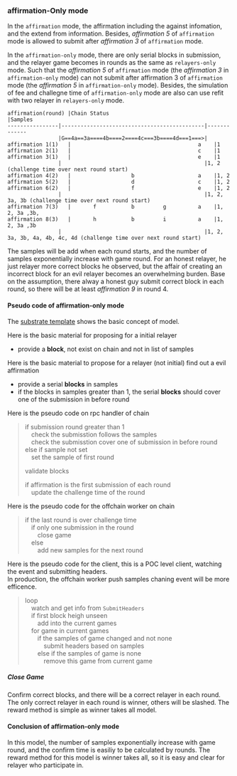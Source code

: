 ### affirmation-Only mode
In the `affirmation` mode, the affirmation including the against infomation, and the extend from information.
Besides, *affirmation 5* of `affirmation` mode is allowed to submit after *affirmation 3* of `affirmation` mode.

In the `affirmation-only` mode, there are only serial blocks in submission, and the relayer game becomes in rounds as the same as `relayers-only` mode. 
Such that the *affirmation 5* of `affirmation` mode (the *affirmation 3* in `affirmation-only` mode) can not submit after affirmation 3 of `affirmation` mode (the *affirmation 5* in `affirmation-only` mode). 
Besides, the simulation of fee and challegne time of `affirmation-only` mode are also can use refit with two relayer in `relayers-only` mode.

```
affirmation(round) |Chain Status                                 |Samples
----------------|---------------------------------------------|-------------
                |G==4a==3a====4b====2====4c===3b====4d===1===>|         
affirmation 1(1)   |                                        a    |1            
affirmation 2(1)   |                                        c    |1         
affirmation 3(1)   |                                        e    |1
                |                                             |1, 2 (challenge time over next round start)
affirmation 4(2)   |                   b                    a    |1, 2
affirmation 5(2)   |                   d                    c    |1, 2
affirmation 6(2)   |                   f                    e    |1, 2
                |                                             |1, 2, 3a, 3b (challenge time over next round start)
affirmation 7(3)   |       f           b         g          a    |1, 2, 3a ,3b,
affirmation 8(3)   |       h           b         i          a    |1, 2, 3a ,3b
                |                                             |1, 2, 3a, 3b, 4a, 4b, 4c, 4d (challenge time over next round start)
```

The samples will be add when each round starts, and the number of samples exponentially increase with game round.
For an honest relayer, he just relayer more correct blocks he observed, but the affair of creating an incorrect block for an evil relayer becomes an overwhelming burden.
Base on the assumption, there alway a honest guy submit correct block in each round, so there will be at least *affirmation 9* in round 4.


#### Pseudo code of affirmation-only mode
The [substrate template](https://github.com/yanganto/substrate-node-template/tree/relayer-game-affirmation-only) shows the basic concept of model.

Here is the basic material for proposing for a initial relayer
- provide a **block**, not exist on chain and not in list of samples

Here is the basic material to propose for a relayer (not initial) find out a evil affirmation
- provide a serial **blocks** in samples
- if the blocks in samples greater than 1, the serial **blocks** should cover one of the submission in before round

Here is the pseudo code on rpc handler of chain 
> if submission round greater than 1  
> &emsp;check the submisstion follows the samples  
> &emsp;check the submisstion cover one of submission in before round  
> else if sample not set  
> &emsp;set the sample of first round
>
> validate blocks  
>
> if affirmation is the first submission of each round  
> &emsp;update the challenge time of the round

Here is the pseudo code for the offchain worker on chain  
> if the last round is over challenge time  
> &emsp;if only one submission in the round  
> &emsp;&emsp;close game  
> &emsp;else  
> &emsp;&emsp;add new samples for the next round  

Here is the pseudo code for the client, this is a POC level client, watching the event and submitting headers.  
In production, the offchain worker push samples chaning event will be more efficence.

> loop  
> &emsp;watch and get info from `SubmitHeaders`  
> &emsp;if first block heigh unseen  
> &emsp;&emsp;add into the current games  
> &emsp;for game in current games  
> &emsp;&emsp;if the samples of game changed and not none  
> &emsp;&emsp;&emsp;submit headers based on samples  
> &emsp;&emsp;else if the samples of game is none  
> &emsp;&emsp;&emsp;remove this game from current game  

##### Close Game
Confirm correct blocks, and there will be a correct relayer in each round. 
The only correct relayer in each round is winner, others will be slashed.
The reward method is simple as winner takes all model.

#### Conclusion of affirmation-only mode
In this model, the number of samples exponentially increase with game round, and the confirm time is easiliy to be calculated by rounds.
The reward method for this model is winner takes all, so it is easy and clear for relayer who participate in.